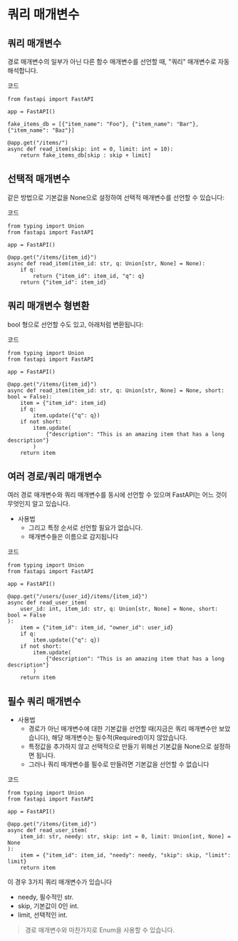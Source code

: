 # 쿼리 매개변수

## 쿼리 매개변수

경로 매개변수의 일부가 아닌 다른 함수 매개변수를 선언할 때, "쿼리" 매개변수로 자동 해석합니다.

코드
```
from fastapi import FastAPI

app = FastAPI()

fake_items_db = [{"item_name": "Foo"}, {"item_name": "Bar"}, {"item_name": "Baz"}]

@app.get("/items/")
async def read_item(skip: int = 0, limit: int = 10):
    return fake_items_db[skip : skip + limit]
```

## 선택적 매개변수

같은 방법으로 기본값을 None으로 설정하여 선택적 매개변수를 선언할 수 있습니다:

코드
```
from typing import Union
from fastapi import FastAPI

app = FastAPI()

@app.get("/items/{item_id}")
async def read_item(item_id: str, q: Union[str, None] = None):
    if q:
        return {"item_id": item_id, "q": q}
    return {"item_id": item_id}
```

## 쿼리 매개변수 형변환

bool 형으로 선언할 수도 있고, 아래처럼 변환됩니다:

코드
```
from typing import Union
from fastapi import FastAPI

app = FastAPI()

@app.get("/items/{item_id}")
async def read_item(item_id: str, q: Union[str, None] = None, short: bool = False):
    item = {"item_id": item_id}
    if q:
        item.update({"q": q})
    if not short:
        item.update(
            {"description": "This is an amazing item that has a long description"}
        )
    return item
```

## 여러 경로/쿼리 매개변수

여러 경로 매개변수와 쿼리 매개변수를 동시에 선언할 수 있으며 FastAPI는 어느 것이 무엇인지 알고 있습니다.

- 사용법
    - 그리고 특정 순서로 선언할 필요가 없습니다.
    -  매개변수들은 이름으로 감지됩니다

코드
```
from typing import Union
from fastapi import FastAPI

app = FastAPI()

@app.get("/users/{user_id}/items/{item_id}")
async def read_user_item(
    user_id: int, item_id: str, q: Union[str, None] = None, short: bool = False
):
    item = {"item_id": item_id, "owner_id": user_id}
    if q:
        item.update({"q": q})
    if not short:
        item.update(
            {"description": "This is an amazing item that has a long description"}
        )
    return item
```

## 필수 쿼리 매개변수

- 사용법
    - 경로가 아닌 매개변수에 대한 기본값을 선언할 때(지금은 쿼리 매개변수만 보았습니다), 해당 매개변수는 필수적(Required)이지 않았습니다.
    - 특정값을 추가하지 않고 선택적으로 만들기 위해선 기본값을 None으로 설정하면 됩니다.
    - 그러나 쿼리 매개변수를 필수로 만들려면 기본값을 선언할 수 없습니다

코드
```
from typing import Union
from fastapi import FastAPI

app = FastAPI()

@app.get("/items/{item_id}")
async def read_user_item(
    item_id: str, needy: str, skip: int = 0, limit: Union[int, None] = None
):
    item = {"item_id": item_id, "needy": needy, "skip": skip, "limit": limit}
    return item
```

이 경우 3가지 쿼리 매개변수가 있습니다

- needy, 필수적인 str.
- skip, 기본값이 0인 int.
- limit, 선택적인 int.

> 경로 매개변수와 마찬가지로 Enum을 사용할 수 있습니다.